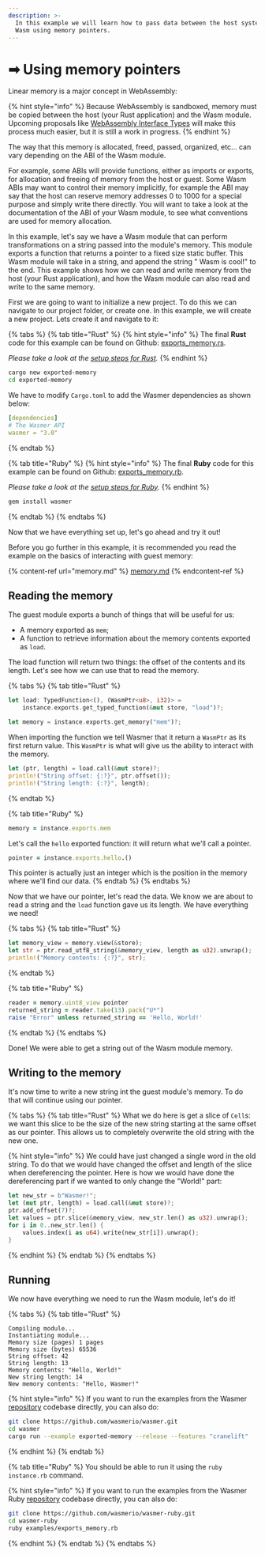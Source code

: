 ```yaml
---
description: >-
  In this example we will learn how to pass data between the host system and
  Wasm using memory pointers.
---
```


# ➡ Using memory pointers

Linear memory is a major concept in WebAssembly:

{% hint style="info" %}
Because WebAssembly is sandboxed, memory must be copied between the host (your Rust application) and the Wasm module. Upcoming proposals like [WebAssembly Interface Types](https://github.com/WebAssembly/interface-types/blob/master/proposals/interface-types/Explainer.md) will make this process much easier, but it is still a work in progress.
{% endhint %}

The way that this memory is allocated, freed, passed, organized, etc... can vary depending on the ABI of the Wasm module.

For example, some ABIs will provide functions, either as imports or exports, for allocation and freeing of memory from the host or guest. Some Wasm ABIs may want to control their memory implicitly, for example the ABI may say that the host can reserve memory addresses 0 to 1000 for a special purpose and simply write there directly. You will want to take a look at the documentation of the ABI of your Wasm module, to see what conventions are used for memory allocation.

In this example, let's say we have a Wasm module that can perform transformations on a string passed into the module's memory. This module exports a function that returns a pointer to a fixed size static buffer. This Wasm module will take in a string, and append the string " Wasm is cool!" to the end. This example shows how we can read and write memory from the host (your Rust application), and how the Wasm module can also read and write to the same memory.

First we are going to want to initialize a new project. To do this we can navigate to our project folder, or create one. In this example, we will create a new project. Lets create it and navigate to it:

{% tabs %}
{% tab title="Rust" %}
{% hint style="info" %}
The final **Rust** code for this example can be found on Github: [exports\_memory.rs](https://github.com/wasmerio/wasmer/blob/master/examples/exports\_memory.rs).

_Please take a look at the_ [_setup steps for Rust_](../rust/)_._
{% endhint %}

```bash
cargo new exported-memory
cd exported-memory
```

We have to modify `Cargo.toml` to add the Wasmer dependencies as shown below:

```yaml
[dependencies]
# The Wasmer API
wasmer = "3.0"
```
{% endtab %}

{% tab title="Ruby" %}
{% hint style="info" %}
The final **Ruby** code for this example can be found on Github: [exports\_memory.rb](https://github.com/wasmerio/wasmer-ruby/blob/master/examples/exports\_memory.rb).

_Please take a look at the_ [_setup steps for Ruby_](../ruby/)_._
{% endhint %}

```bash
gem install wasmer
```
{% endtab %}
{% endtabs %}

Now that we have everything set up, let's go ahead and try it out!

Before you go further in this example, it is recommended you read the example on the basics of interacting with guest memory:

{% content-ref url="memory.md" %}
[memory.md](memory.md)
{% endcontent-ref %}

## Reading the memory

The guest module exports a bunch of things that will be useful for us:

* A memory exported as `mem`;
* A function to retrieve information about the memory contents exported as `load`.

The load function will return two things: the offset of the contents and its length. Let's see how we can use that to read the memory.

{% tabs %}
{% tab title="Rust" %}
```rust
let load: TypedFunction<(), (WasmPtr<u8>, i32)> =
    instance.exports.get_typed_function(&mut store, "load")?;

let memory = instance.exports.get_memory("mem")?;
```

When importing the function we tell Wasmer that it return a `WasmPtr` as its first return value. This `WasmPtr` is what will give us the ability to interact with the memory.

```rust
let (ptr, length) = load.call(&mut store)?;
println!("String offset: {:?}", ptr.offset());
println!("String length: {:?}", length);
```
{% endtab %}

{% tab title="Ruby" %}
```ruby
memory = instance.exports.mem
```

Let's call the `hello` exported function: it will return what we'll call a pointer.

```ruby
pointer = instance.exports.hello.()
```

This pointer is actually just an integer which is the position in the memory where we'll find our data.
{% endtab %}
{% endtabs %}

Now that we have our pointer, let's read the data. We know we are about to read a string and the `load` function gave us its length. We have everything we need!

{% tabs %}
{% tab title="Rust" %}
```rust
let memory_view = memory.view(&store);
let str = ptr.read_utf8_string(&memory_view, length as u32).unwrap();
println!("Memory contents: {:?}", str);
```
{% endtab %}

{% tab title="Ruby" %}
```ruby
reader = memory.uint8_view pointer
returned_string = reader.take(13).pack("U*")
raise "Error" unless returned_string == 'Hello, World!'
```
{% endtab %}
{% endtabs %}

Done! We were able to get a string out of the Wasm module memory.

## Writing to the memory

It's now time to write a new string int the guest module's memory. To do that will continue using our pointer.

{% tabs %}
{% tab title="Rust" %}
What we do here is get a slice of `Cell`s: we want this slice to be the size of the new string starting at the same offset as our pointer. This allows us to completely overwrite the old string with the new one.

{% hint style="info" %}
We could have just changed a single word in the old string. To do that we would have changed the offset and length of the slice when dereferencing the pointer. Here is how we would have done the dereferencing part if we wanted to only change the "World!" part:

```rust
let new_str = b"Wasmer!";
let (mut ptr, length) = load.call(&mut store)?;
ptr.add_offset(7)?;
let values = ptr.slice(&memory_view, new_str.len() as u32).unwrap();
for i in 0..new_str.len() {
    values.index(i as u64).write(new_str[i]).unwrap();
}
```
{% endhint %}
{% endtab %}
{% endtabs %}

## Running

We now have everything we need to run the Wasm module, let's do it!

{% tabs %}
{% tab title="Rust" %}
```
Compiling module...
Instantiating module...
Memory size (pages) 1 pages
Memory size (bytes) 65536
String offset: 42
String length: 13
Memory contents: "Hello, World!"
New string length: 14
New memory contents: "Hello, Wasmer!"
```

{% hint style="info" %}
If you want to run the examples from the Wasmer [repository](https://github.com/wasmerio/wasmer/) codebase directly, you can also do:

```bash
git clone https://github.com/wasmerio/wasmer.git
cd wasmer
cargo run --example exported-memory --release --features "cranelift"
```
{% endhint %}
{% endtab %}

{% tab title="Ruby" %}
You should be able to run it using the `ruby instance.rb` command.

{% hint style="info" %}
If you want to run the examples from the Wasmer Ruby [repository](https://github.com/wasmerio/wasmer-ruby/) codebase directly, you can also do:

```bash
git clone https://github.com/wasmerio/wasmer-ruby.git
cd wasmer-ruby
ruby examples/exports_memory.rb
```
{% endhint %}
{% endtab %}
{% endtabs %}
